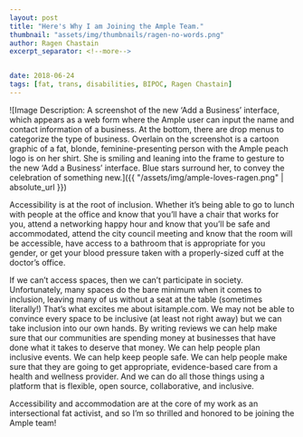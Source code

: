 ```yaml
---
layout: post
title: "Here's Why I am Joining the Ample Team."
thumbnail: "assets/img/thumbnails/ragen-no-words.png"
author: Ragen Chastain
excerpt_separator: <!--more-->


date: 2018-06-24
tags: [fat, trans, disabilities, BIPOC, Ragen Chastain]
---
```



![Image Description: A screenshot of the new ‘Add a Business’ interface, which appears as a web form where the Ample user can input the name and contact information of a business. At the bottom, there are drop menus to categorize the type of business. Overlain on the screenshot is a cartoon graphic of a fat, blonde, feminine-presenting person with the Ample peach logo is on her shirt. She is smiling and leaning into the frame to gesture to the new ‘Add a Business’ interface. Blue stars surround her, to convey the celebration of something new.]({{ "/assets/img/ample-loves-ragen.png" | absolute_url }})

Accessibility is at the root of inclusion. Whether it’s being able to go to lunch with people at the office and know that you’ll have a chair that works for you, attend a networking happy hour and know that you’ll be safe and accommodated, attend the city council meeting and know that the room will be
accessible, have access to a bathroom that is appropriate for you gender, or get your blood pressure taken with a properly-sized cuff at the doctor’s office.

 <!--more-->

 If we can’t access spaces, then we can’t participate in society. Unfortunately, many spaces do the bare minimum when it comes to inclusion,
leaving many of us without a seat at the table (sometimes literally!)
That’s what excites me about isitample.com. We may not be able to convince every space to be inclusive (at least not right away) but we can take inclusion into our own hands. By writing reviews we can help make sure that our communities are spending money at businesses that have done what it takes to deserve that money. We can help people plan inclusive events. We can help keep people safe. We can help people make sure that they are going to get appropriate, evidence-based care from a health and wellness provider. And we can do all those things using a platform that is flexible, open source, collaborative, and inclusive.

Accessibility and accommodation are at the core of my work as an intersectional fat activist, and so I’m so thrilled and honored to be joining the Ample team!
